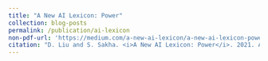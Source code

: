 ```yaml
---
title: "A New AI Lexicon: Power"
collection: blog-posts
permalink: /publication/ai-lexicon
non-pdf-url: 'https://medium.com/a-new-ai-lexicon/a-new-ai-lexicon-power-2273f08c252a'
citation: "D. Liu and S. Sakha. <i>A New AI Lexicon: Power</i>. 2021. An essay contribution to AI Now&#39;s <i>AI Lexicon</i> project."
---
```


<!-- ---
title: "A New AI Lexicon: Power"
collection: blog_posts
permalink: /publication/ai_lexicon
paperurl: 'https://dl.acm.org/doi/10.1145/3461702.3462618'
citation:'D. Liu and S. Sakha. <b>A New AI Lexicon: Power</b>. 2021. An essay contribution to AI Now <i>AI Lexicon</i> project.'
--- -->

<!-- ---
title: "A New AI Lexicon: Power"
collection: blog_posts
permalink: /publication/ai_lexicon
paperurl: 'https://medium.com/a-new-ai-lexicon/a-new-ai-lexicon-power-2273f08c252a'
citation: 'D. Liu and S. Sakha. <b>A New AI Lexicon: Power</b>. 2021. An essay contribution to AI Now's "AI Lexicon" project.'
--- -->
